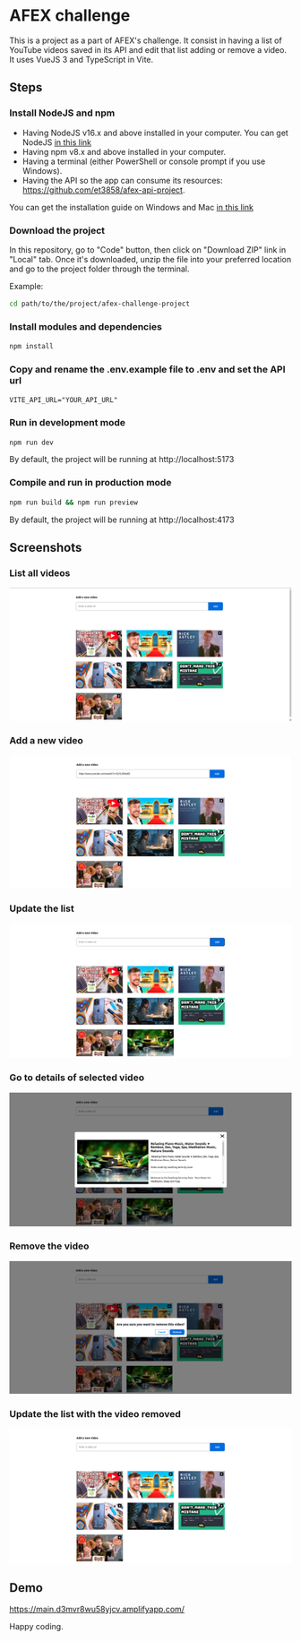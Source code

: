 # AFEX challenge

This is a project as a part of AFEX's challenge. It consist in having a list of YouTube videos saved in its API and edit that list adding or remove a video.
It uses VueJS 3 and TypeScript in Vite.


## Steps

### Install NodeJS and npm

- Having NodeJS v16.x and above installed in your computer. You can get NodeJS [in this link](https://nodejs.org/en/download)
- Having npm v8.x and above installed in your computer.
- Having a terminal (either PowerShell or console prompt if you use Windows).
- Having the API so the app can consume its resources: https://github.com/et3858/afex-api-project.

You can get the installation guide on Windows and Mac [in this link](https://radixweb.com/blog/installing-npm-and-nodejs-on-windows-and-mac)


### Download the project

In this repository, go to "Code" button, then click on "Download ZIP" link in "Local" tab. Once it's downloaded, unzip the file into your preferred location and go to the project folder through the terminal.

Example:
```sh
cd path/to/the/project/afex-challenge-project
```

### Install modules and dependencies

```sh
npm install
```

### Copy and rename the .env.example file to .env and set the API url

```
VITE_API_URL="YOUR_API_URL"
```

### Run in development mode

```sh
npm run dev
```

By default, the project will be running at http://localhost:5173

### Compile and run in production mode

```sh
npm run build && npm run preview
```

By default, the project will be running at http://localhost:4173

## Screenshots

### List all videos

![Picture 1](images/picture1.png)

### Add a new video

![Picture 2](images/picture2.png)

### Update the list

![Picture 3](images/picture3.png)

### Go to details of selected video

![Picture 4](images/picture4.png)

### Remove the video

![Picture 5](images/picture5.png)

### Update the list with the video removed

![Picture 6](images/picture6.png)


## Demo

https://main.d3mvr8wu58yjcv.amplifyapp.com/


Happy coding.
